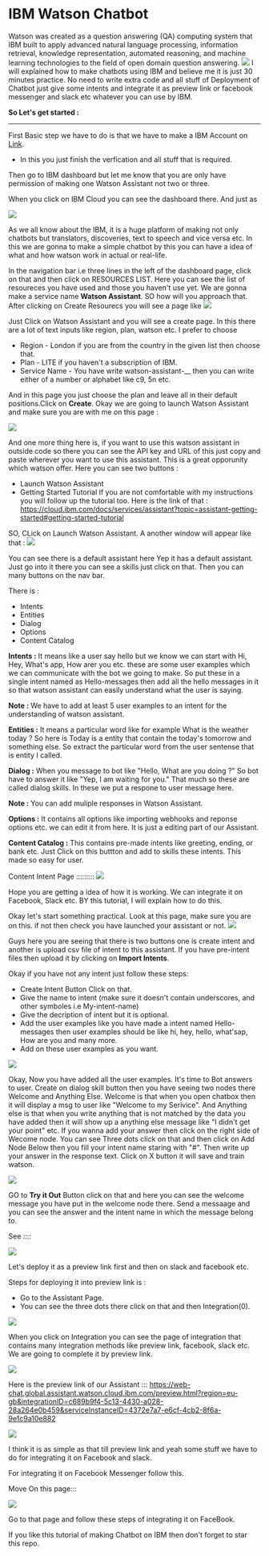 # IBM Watson Chatbot

Watson was created as a question answering (QA) computing system that IBM built to apply advanced natural language processing, information retrieval, knowledge representation, automated reasoning, and machine learning technologies to the field of open domain question answering.
![](images/IBM.jpg)
I will explained how to make chatbots using IBM and believe me it is just 30 minutes practice. No need to write extra code and all stuff of Deployment of Chatbot just give some intents and integrate it as preview link or facebook messenger and slack etc whatever you can use by IBM.

**So Let's get started :**
_______________
First Basic step we have to do is that we have to make a IBM Account on [Link](https://cloud.ibm.com/).
* In this you just finish the verfication and all stuff that is required.

Then go to IBM dashboard but let me know that you are only have permission of making one Watson Assistant not two or three. 

When you click on IBM Cloud you can see the dashboard there. And just as 

![](images/Dashboard.PNG)

As we all know about the IBM, it is a huge platform of making not only chatbots but translators, discoveries, text to speech and vice versa etc.
In this we are gonna to make a simple chatbot by this you can have a idea of what and how watson work in actual or real-life.

In the navigation bar i.e three lines in the left of the dashboard page, click on that and then click on RESOURCES LIST. Here you can see the list of resoureces you have used and those you haven't use yet. We are gonna make a service name **Watson Assistant**. SO how will you approach that.
After clicking on Create Resourecs you will see a page like 
![](images/Catalog.PNG)

Just Click on Watson Assistant and you will see a create page. In this there are a lot of text inputs like region, plan, watson etc.
I prefer to choose 
* Region - London if you are from the country in the given list then choose that.
* Plan - LITE if you haven't a subscription of IBM.
* Service Name - You have write watson-assistant-__ then you can write either of a number or alphabet like c9, 5n etc.

And in this page you just choose the plan and leave all in their default positions.Click on **Create**. Okay we are going to launch Watson Assistant and make sure you are with me on this page :

![](images/Assistant-Launch.PNG)

And one more thing here is, if you want to use this watson assistant in outside code so there you can see the API key and URL of this just copy and paste wherever you want to use this assistant. This is a great opporunity which watson offer.
Here you can see two buttons :
* Launch Watson Assistant
* Getting Started Tutorial
If you are not comfortable with my instructions you will follow up the tutorial too. Here is the link of that : https://cloud.ibm.com/docs/services/assistant?topic=assistant-getting-started#getting-started-tutorial

SO, CLick on Launch Watson Assistant. A another window will appear like that :
![](images/Default-Assistant.PNG)

You can see there is a default assistant here Yep it has a default assistant. Just go into it there you can see a skills just click on that.
Then you can many buttons on the nav bar.

There is :
* Intents
* Entities
* Dialog
* Options
* Content Catalog

**Intents :** It means like a user say hello but we know we can start with Hi, Hey, What's app, How arer you etc. these are some user examples which we can communicate with the bot we going to make. So put these in a single intent named as Hello-messages then add all the hello messages in it so that watson assistant can easily understand what the user is saying. 

**Note :** We have to add at least 5 user examples to an intent for the understanding of watson assistant.

**Entities :** It means a particular word like for example What is the weather today ? So here is Today is a entity that contain the today's tomorrow and something else. So extract the particular word from the user sentense that is entity I called. 

**Dialog :** When you message to bot like "Hello, What are you doing ?" So bot have to answer it like "Yep, I am waiting for you." That much so these are called dialog skills. In these we put a respone to user message here.

**Note :** You can add muliple responses in Watson Assistant. 

**Options :** It contains all options like importing webhooks and reponse options etc. we can edit it from here. It is just a editing part of our Assistant.

**Content Catalog :** This contains pre-made intents like greeting, ending, or bank etc. 
Just Click on this buttton and add to skills these intents. This made so easy for user.

Content Intent Page :::::::::
![](images/Content-Intent.PNG)

Hope you are getting a idea of how it is working. We can integrate it on Facebook, Slack etc.
BY this tutorial, I will explain how to do this.

Okay let's start something practical. 
Look at this page, make sure you are on this. if not then check you have launched your assistant or not.
![](images/skills-page.PNG)

Guys here you are seeing that there is two buttons one is create intent and another is upload csv file of intent to this assistant.
If you have pre-intent files then upload it by clicking on **Import Intents**.

Okay if you have not any intent just follow these steps:
* Create Intent Button Click on that.
* Give the name to intent (make sure it doesn't contain underscores, and other symboles i.e My-intent-name)
* Give the decription of intent but it is optional.
* Add the user examples like you have made a intent named Hello-messages then user examples should be like hi, hey, hello, what'sap, How are you and many more.
* Add on these user examples as you want.

![](images/Make-Intent.PNG)

Okay, Now you have added all the user examples. It's time to Bot answers to user. Create on dialog skill button then you have seeing two nodes there Welcome and Anything Else.
Welcome is that when you open chatbox then it will display a msg to user like "Welcome to my Serivice". And Anything else is that when you write anything that is not matched by the data you have added then it will show up a anything else message like "I didn't get your point" etc. 
If you wanna add your answer then click on the right side of Wecome node. You can see Three dots click on that and then click on Add Node Below then you fill your intent name staring with "#". Then write up your answer in the response text.
Click on X button it will save and train watson.

![](images/Dialog-Skill.PNG)

GO to **Try it Out** Button click on that and here you can see the welcome message you have put in the welcome node there.
Send a messaage and you can see the answer and the intent name in which the message belong to.

See ::::

![](images/Try-It-Out.PNG)

Let's deploy it as a preview link first and then on slack and facebook etc.

Steps for deploying it into preview link is :
* Go to the Assistant Page.
* You can see the three dots there click on that and then Integration(0).

![](images/Integration.PNG)

When you click on Integration you can see the page of integration that contains many integration methods like preview link, facebook, slack etc.
We are going to complete it by preview link.

![](images/integrations-page.PNG)

Here is the preview link of our Assistant ::: https://web-chat.global.assistant.watson.cloud.ibm.com/preview.html?region=eu-gb&integrationID=c689b9f4-5c13-4430-a028-28a264e0b459&serviceInstanceID=4372e7a7-e6cf-4cb2-8f6a-9e1c9a10e882

![](images/preview-link.PNG)


I think it is as simple as that till preview link and yeah some stuff we have to do for integrating it on Facebook and slack.

For integrating it on Facebook Messenger follow this.

Move On this page:::

![](images/AddIntegration.PNG)

Go to that page and follow these steps of integrating it on FaceBook.

If you like this tutorial of making Chatbot on IBM then don't forget to star this repo.
